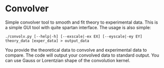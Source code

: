 Convolver
=========

Simple convolver tool to smooth and fit theory to experimental data. This is a simple GUI tool with quite spartan interface. The usage is also simple:

    ./convolv.py [--help|-h] [--exscale|-ex EX] [--eyscale|-ey EY] theory_data [exper_data] > output_data

You provide the theoretical data to convolve and experimental data to compare. The code will output your convolved data to standard output. You can use Gauss or Lorentzian shape of the convolution kernel.  

